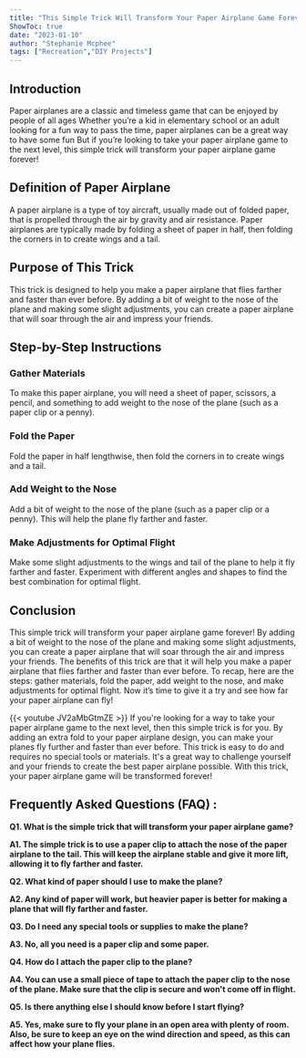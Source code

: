 ```yaml
---
title: "This Simple Trick Will Transform Your Paper Airplane Game Forever!"
ShowToc: true 
date: "2023-01-10"
author: "Stephanie Mcphee" 
tags: ["Recreation","DIY Projects"]
---
```

## Introduction

Paper airplanes are a classic and timeless game that can be enjoyed by people of all ages Whether you’re a kid in elementary school or an adult looking for a fun way to pass the time, paper airplanes can be a great way to have some fun But if you’re looking to take your paper airplane game to the next level, this simple trick will transform your paper airplane game forever!

## Definition of Paper Airplane

A paper airplane is a type of toy aircraft, usually made out of folded paper, that is propelled through the air by gravity and air resistance. Paper airplanes are typically made by folding a sheet of paper in half, then folding the corners in to create wings and a tail.

## Purpose of This Trick 

This trick is designed to help you make a paper airplane that flies farther and faster than ever before. By adding a bit of weight to the nose of the plane and making some slight adjustments, you can create a paper airplane that will soar through the air and impress your friends.

## Step-by-Step Instructions

### Gather Materials

To make this paper airplane, you will need a sheet of paper, scissors, a pencil, and something to add weight to the nose of the plane (such as a paper clip or a penny).

### Fold the Paper

Fold the paper in half lengthwise, then fold the corners in to create wings and a tail.

### Add Weight to the Nose

Add a bit of weight to the nose of the plane (such as a paper clip or a penny). This will help the plane fly farther and faster.

### Make Adjustments for Optimal Flight

Make some slight adjustments to the wings and tail of the plane to help it fly farther and faster. Experiment with different angles and shapes to find the best combination for optimal flight.

## Conclusion

This simple trick will transform your paper airplane game forever! By adding a bit of weight to the nose of the plane and making some slight adjustments, you can create a paper airplane that will soar through the air and impress your friends. The benefits of this trick are that it will help you make a paper airplane that flies farther and faster than ever before. To recap, here are the steps: gather materials, fold the paper, add weight to the nose, and make adjustments for optimal flight. Now it’s time to give it a try and see how far your paper airplane can fly!

{{< youtube JV2aMbGtmZE >}} 
If you're looking for a way to take your paper airplane game to the next level, then this simple trick is for you. By adding an extra fold to your paper airplane design, you can make your planes fly further and faster than ever before. This trick is easy to do and requires no special tools or materials. It's a great way to challenge yourself and your friends to create the best paper airplane possible. With this trick, your paper airplane game will be transformed forever!

## Frequently Asked Questions (FAQ) :
**Q1. What is the simple trick that will transform your paper airplane game?**

**A1. The simple trick is to use a paper clip to attach the nose of the paper airplane to the tail. This will keep the airplane stable and give it more lift, allowing it to fly farther and faster.**

**Q2. What kind of paper should I use to make the plane?**

**A2. Any kind of paper will work, but heavier paper is better for making a plane that will fly farther and faster.**

**Q3. Do I need any special tools or supplies to make the plane?**

**A3. No, all you need is a paper clip and some paper.**

**Q4. How do I attach the paper clip to the plane?**

**A4. You can use a small piece of tape to attach the paper clip to the nose of the plane. Make sure that the clip is secure and won't come off in flight.**

**Q5. Is there anything else I should know before I start flying?**

**A5. Yes, make sure to fly your plane in an open area with plenty of room. Also, be sure to keep an eye on the wind direction and speed, as this can affect how your plane flies.**



